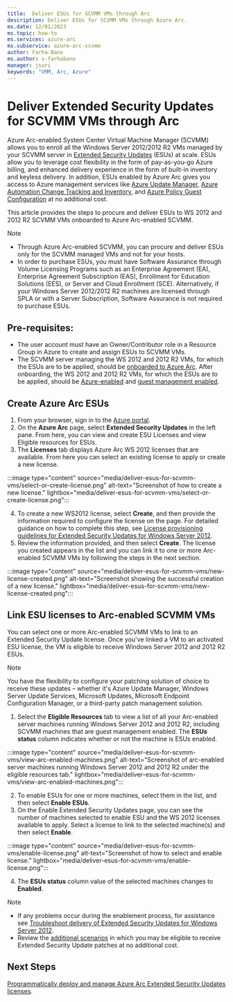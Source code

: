 ```yaml
---
title:  Deliver ESUs for SCVMM VMs through Arc
description: Deliver ESUs for SCVMM VMs through Azure Arc. 
ms.date: 12/01/2023
ms.topic: how-to
ms.services: azure-arc
ms.subservice: azure-arc-scvmm
author: Farha-Bano
ms.author: v-farhabano
manager: jsuri
keywords: "VMM, Arc, Azure"
---
```


# Deliver Extended Security Updates for SCVMM VMs through Arc

Azure Arc-enabled System Center Virtual Machine Manager (SCVMM) allows you to enroll all the Windows Server 2012/2012 R2 VMs managed by your SCVMM server in [Extended Security Updates](https://learn.microsoft.com/windows-server/get-started/extended-security-updates-overview) (ESUs) at scale. ESUs allow you to leverage cost flexibility in the form of pay-as-you-go Azure billing, and enhanced delivery experience in the form of built-in inventory and keyless delivery. In addition, ESUs enabled by Azure Arc gives you access to Azure management services like [Azure Update Manager](https://learn.microsoft.com/azure/update-manager/overview?tabs=azure-vms), [Azure Automation Change Tracking and Inventory](https://learn.microsoft.com/azure/automation/change-tracking/overview?tabs=python-2), and [Azure Policy Guest Configuration](https://learn.microsoft.com/azure/cloud-adoption-framework/manage/azure-server-management/guest-configuration-policy) at no additional cost. 

This article provides the steps to procure and deliver ESUs to WS 2012 and 2012 R2 SCVMM VMs onboarded to Azure Arc-enabled SCVMM. 

>[!Note]
> - Through Azure Arc-enabled SCVMM, you can procure and deliver ESUs only for the SCVMM managed VMs and not for your hosts. 
> - In order to purchase ESUs, you must have Software Assurance through Volume Licensing Programs such as an Enterprise Agreement (EA), Enterprise Agreement Subscription (EAS), Enrollment for Education Solutions (EES), or Server and Cloud Enrollment (SCE). Alternatively, if your Windows Server 2012/2012 R2 machines are licensed through SPLA or with a Server Subscription, Software Assurance is not required to purchase ESUs.

## Pre-requisites:
- The user account must have an Owner/Contributor role in a Resource Group in Azure to create and assign ESUs to SCVMM VMs. 
- The SCVMM server managing the WS 2012 and 2012 R2 VMs, for which the ESUs are to be applied, should be [onboarded to Azure Arc](./quickstart-connect-system-center-virtual-machine-manager-to-arc.md). After onboarding, the WS 2012 and 2012 R2 VMs, for which the ESUs are to be applied, should be [Azure-enabled](enable-scvmm-inventory-resources.md) and [guest management enabled](./enable-guest-management-at-scale.md). 

## Create Azure Arc ESUs 

1.	From your browser, sign in to the [Azure portal](https://portal.azure.com/).
2.	On the **Azure Arc** page, select **Extended Security Updates** in the left pane. From here, you can view and create ESU Licenses and view Eligible resources for ESUs.
3.	The **Licenses** tab displays Azure Arc WS 2012 licenses that are available. From here you can select an existing license to apply or create a new license.

:::image type="content" source="media/deliver-esus-for-scvmm-vms/select-or-create-license.png" alt-text="Screenshot of how to create a new license." lightbox="media/deliver-esus-for-scvmm-vms/select-or-create-license.png":::

4.	To create a new WS2012 license, select **Create**, and then provide the information required to configure the license on the page. For detailed guidance on how to complete this step, see [License provisioning guidelines for Extended Security Updates for Windows Server 2012](../servers/license-extended-security-updates.md).
5.	Review the information provided, and then select **Create**. The license you created appears in the list and you can link it to one or more Arc-enabled SCVMM VMs by following the steps in the next section.

:::image type="content" source="media/deliver-esus-for-scvmm-vms/new-license-created.png" alt-text="Screenshot showing the successful creation of a new license." lightbox="media/deliver-esus-for-scvmm-vms/new-license-created.png":::

## Link ESU licenses to Arc-enabled SCVMM VMs
You can select one or more Arc-enabled SCVMM VMs to link to an Extended Security Update license. Once you've linked a VM to an activated ESU license, the VM is eligible to receive Windows Server 2012 and 2012 R2 ESUs.

>[!Note]
> You have the flexibility to configure your patching solution of choice to receive these updates – whether it's Azure Update Manager, Windows Server Update Services, Microsoft Updates, Microsoft Endpoint Configuration Manager, or a third-party patch management solution.

1.	Select the **Eligible Resources** tab to view a list of all your Arc-enabled server machines running Windows Server 2012 and 2012 R2, including SCVMM machines that are guest management enabled. The **ESUs status** column indicates whether or not the machine is ESUs enabled.
 
:::image type="content" source="media/deliver-esus-for-scvmm-vms/view-arc-enabled-machines.png" alt-text="Screenshot of arc-enabled server machines running Windows Server 2012 and 2012 R2 under the eligible resources tab." lightbox="media/deliver-esus-for-scvmm-vms/view-arc-enabled-machines.png":::

2.	To enable ESUs for one or more machines, select them in the list, and then select **Enable ESUs**.
3.	On the Enable Extended Security Updates page, you can see the number of machines selected to enable ESU and the WS 2012 licenses available to apply. Select a license to link to the selected machine(s) and then select **Enable**.

:::image type="content" source="media/deliver-esus-for-scvmm-vms/enable-license.png" alt-text="Screenshot of how to select and enable license." lightbox="media/deliver-esus-for-scvmm-vms/enable-license.png":::

4.	The **ESUs status** column value of the selected machines changes to **Enabled**.

>[!Note]
> - If any problems occur during the enablement process, for assistance see [Troubleshoot delivery of Extended Security Updates for Windows Server 2012](../servers/troubleshoot-extended-security-updates.md).<br>
> - Review the [additional scenarios](../servers/deliver-extended-security-updates.md#additional-scenarios) in which you may be eligible to receive Extended Security Update patches at no additional cost.

## Next Steps

[Programmatically deploy and manage Azure Arc Extended Security Updates licenses](../servers/api-extended-security-updates.md).
